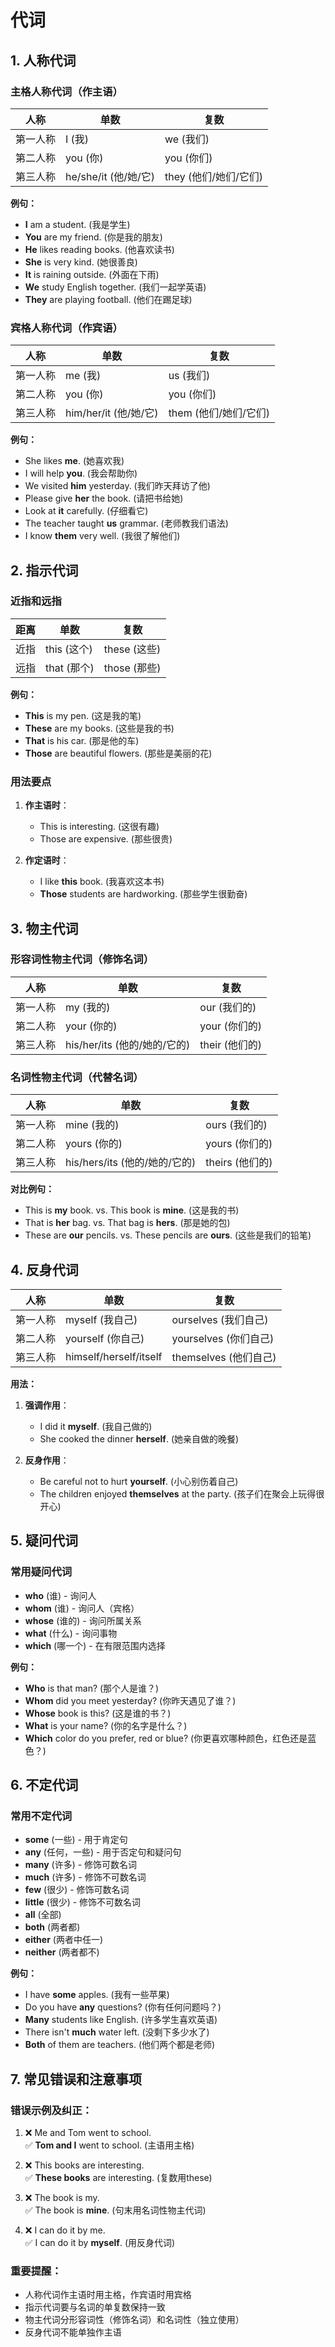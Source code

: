 # 代词

## 1. 人称代词

### 主格人称代词（作主语）
| 人称 | 单数 | 复数 |
|------|------|------|
| 第一人称 | I (我) | we (我们) |
| 第二人称 | you (你) | you (你们) |
| 第三人称 | he/she/it (他/她/它) | they (他们/她们/它们) |

**例句：**
- **I** am a student. (我是学生)
- **You** are my friend. (你是我的朋友)
- **He** likes reading books. (他喜欢读书)
- **She** is very kind. (她很善良)
- **It** is raining outside. (外面在下雨)
- **We** study English together. (我们一起学英语)
- **They** are playing football. (他们在踢足球)

### 宾格人称代词（作宾语）
| 人称 | 单数 | 复数 |
|------|------|------|
| 第一人称 | me (我) | us (我们) |
| 第二人称 | you (你) | you (你们) |
| 第三人称 | him/her/it (他/她/它) | them (他们/她们/它们) |

**例句：**
- She likes **me**. (她喜欢我)
- I will help **you**. (我会帮助你)
- We visited **him** yesterday. (我们昨天拜访了他)
- Please give **her** the book. (请把书给她)
- Look at **it** carefully. (仔细看它)
- The teacher taught **us** grammar. (老师教我们语法)
- I know **them** very well. (我很了解他们)

## 2. 指示代词

### 近指和远指
| 距离 | 单数 | 复数 |
|------|------|------|
| 近指 | this (这个) | these (这些) |
| 远指 | that (那个) | those (那些) |

**例句：**
- **This** is my pen. (这是我的笔)
- **These** are my books. (这些是我的书)
- **That** is his car. (那是他的车)
- **Those** are beautiful flowers. (那些是美丽的花)

### 用法要点
1. **作主语时**：
   - This is interesting. (这很有趣)
   - Those are expensive. (那些很贵)

2. **作定语时**：
   - I like **this** book. (我喜欢这本书)
   - **Those** students are hardworking. (那些学生很勤奋)

## 3. 物主代词

### 形容词性物主代词（修饰名词）
| 人称 | 单数 | 复数 |
|------|------|------|
| 第一人称 | my (我的) | our (我们的) |
| 第二人称 | your (你的) | your (你们的) |
| 第三人称 | his/her/its (他的/她的/它的) | their (他们的) |

### 名词性物主代词（代替名词）
| 人称 | 单数 | 复数 |
|------|------|------|
| 第一人称 | mine (我的) | ours (我们的) |
| 第二人称 | yours (你的) | yours (你们的) |
| 第三人称 | his/hers/its (他的/她的/它的) | theirs (他们的) |

**对比例句：**
- This is **my** book. vs. This book is **mine**. (这是我的书)
- That is **her** bag. vs. That bag is **hers**. (那是她的包)
- These are **our** pencils. vs. These pencils are **ours**. (这些是我们的铅笔)

## 4. 反身代词

| 人称 | 单数 | 复数 |
|------|------|------|
| 第一人称 | myself (我自己) | ourselves (我们自己) |
| 第二人称 | yourself (你自己) | yourselves (你们自己) |
| 第三人称 | himself/herself/itself | themselves (他们自己) |

**用法：**
1. **强调作用**：
   - I did it **myself**. (我自己做的)
   - She cooked the dinner **herself**. (她亲自做的晚餐)

2. **反身作用**：
   - Be careful not to hurt **yourself**. (小心别伤着自己)
   - The children enjoyed **themselves** at the party. (孩子们在聚会上玩得很开心)

## 5. 疑问代词

### 常用疑问代词
- **who** (谁) - 询问人
- **whom** (谁) - 询问人（宾格）
- **whose** (谁的) - 询问所属关系
- **what** (什么) - 询问事物
- **which** (哪一个) - 在有限范围内选择

**例句：**
- **Who** is that man? (那个人是谁？)
- **Whom** did you meet yesterday? (你昨天遇见了谁？)
- **Whose** book is this? (这是谁的书？)
- **What** is your name? (你的名字是什么？)
- **Which** color do you prefer, red or blue? (你更喜欢哪种颜色，红色还是蓝色？)

## 6. 不定代词

### 常用不定代词
- **some** (一些) - 用于肯定句
- **any** (任何，一些) - 用于否定句和疑问句
- **many** (许多) - 修饰可数名词
- **much** (许多) - 修饰不可数名词
- **few** (很少) - 修饰可数名词
- **little** (很少) - 修饰不可数名词
- **all** (全部)
- **both** (两者都)
- **either** (两者中任一)
- **neither** (两者都不)

**例句：**
- I have **some** apples. (我有一些苹果)
- Do you have **any** questions? (你有任何问题吗？)
- **Many** students like English. (许多学生喜欢英语)
- There isn't **much** water left. (没剩下多少水了)
- **Both** of them are teachers. (他们两个都是老师)

## 7. 常见错误和注意事项

### 错误示例及纠正：
1. ❌ Me and Tom went to school.  
   ✅ **Tom and I** went to school. (主语用主格)

2. ❌ This books are interesting.  
   ✅ **These books** are interesting. (复数用these)

3. ❌ The book is my.  
   ✅ The book is **mine**. (句末用名词性物主代词)

4. ❌ I can do it by me.  
   ✅ I can do it by **myself**. (用反身代词)

### 重要提醒：
- 人称代词作主语时用主格，作宾语时用宾格
- 指示代词要与名词的单复数保持一致
- 物主代词分形容词性（修饰名词）和名词性（独立使用）
- 反身代词不能单独作主语
